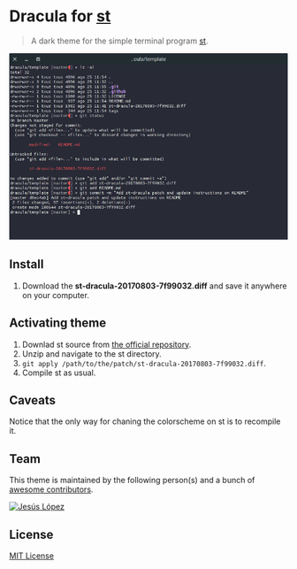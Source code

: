 # Dracula for [st](http://st.suckless.org/)

> A dark theme for the simple terminal program [st](http://st.suckless.org/).

![Screenshot](screenshot.png)

## Install

1. Download the **st-dracula-20170803-7f99032.diff** and save it anywhere on your computer.

## Activating theme

1. Downlad st source from [the official repository](http://dl.suckless.org/st/).
2. Unzip and navigate to the st directory.
3. `git apply /path/to/the/patch/st-dracula-20170803-7f99032.diff`.
4. Compile st as usual.

## Caveats

Notice that the only way for chaning the colorscheme on st is to recompile it.

## Team

This theme is maintained by the following person(s) and a bunch of [awesome contributors](https://github.com/dracula/template/graphs/contributors).

[![Jesús López](https://avatars0.githubusercontent.com/u/18138817?v=4&s=70)](https://github.com/jelohe) 

## License

[MIT License](./LICENSE)
